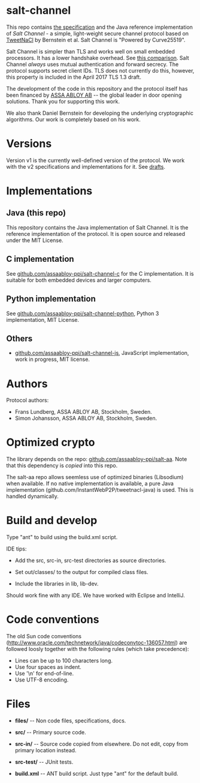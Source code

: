 salt-channel
============

This repo contains [the specification](files/spec/spec-salt-channel-v1.md) and the 
Java reference implementation of 
*Salt Channel* - a simple, light-weight secure channel protocol based on 
[TweetNaCl](http://tweetnacl.cr.yp.to/) by Bernstein et al.
Salt Channel is "Powered by Curve25519".

Salt Channel is simpler than TLS and works well on small embedded processors.
It has a lower handshake overhead. See [this comparison](files/salt-channel-vs-tls-2017-05.md).
Salt Channel *always* uses mutual authentication and forward secrecy.
The protocol supports secret client IDs. TLS does not currently do this,
however, this property is included in the April 2017 TLS 1.3 draft.

The development of the code in this repository and the protocol 
itself has been financed by [ASSA ABLOY AB](http://www.assaabloy.com/) 
-- the global leader in door opening solutions. Thank you for 
supporting this work.

We also thank Daniel Bernstein for developing the underlying cryptographic
algorithms. Our work is completely based on his work.


Versions
========

Version v1 is the currently well-defined version of the protocol. 
We work with the v2 specifications and implementations for it. 
See [drafts](files/spec/).


Implementations
===============

Java (this repo)
----------------

This repository contains the Java implementation of Salt Channel. It is the reference 
implementation of the protocol. It is open source and released under the MIT License.


C implementation
----------------

See [github.com/assaabloy-ppi/salt-channel-c](https://github.com/assaabloy-ppi/salt-channel-c) for the C implementation. It is suitable for both
embedded devices and larger computers.


Python implementation
---------------------

See [github.com/assaabloy-ppi/salt-channel-python](https://github.com/assaabloy-ppi/salt-channel-python), 
Python 3 implementation, MIT License.


Others
------

* [github.com/assaabloy-ppi/salt-channel-js](https://github.com/assaabloy-ppi/salt-channel-js), 
  JavaScript implementation, work in progress, MIT license.



Authors
=======

Protocol authors:

* Frans Lundberg, ASSA ABLOY AB, Stockholm, Sweden.
* Simon Johansson, ASSA ABLOY AB, Stockholm, Sweden.


Optimized crypto
================

The library depends on the repo:
[github.com/assaabloy-ppi/salt-aa](https://github.com/assaabloy-ppi/salt-aa).
Note that this dependency is *copied* into this repo.

The salt-aa repo allows seemless use of optimized binaries (Libsodium) 
when available. If no native implementation is available, a pure Java 
implementation (github.com/InstantWebP2P/tweetnacl-java) is used. 
This is handled dynamically.


Build and develop
=================

Type "ant" to build using the build.xml script.

IDE tips: 

* Add the src, src-in, src-test directories as source 
directories.

* Set out/classes/ to the output for compiled class files.

* Include the libraries in lib, lib-dev.

Should work fine with any IDE. We have worked with Eclipse and IntelliJ.



Code conventions
================

The old Sun code conventions 
(http://www.oracle.com/technetwork/java/codeconvtoc-136057.html)
are followed loosly together with the following rules (which take precedence):

* Lines can be up to 100 characters long.
* Use four spaces as indent.
* Use '\n' for end-of-line.
* Use UTF-8 encoding.


Files
=====

* **files/** -- Non code files, specifications, docs.

* **src/** -- Primary source code.

* **src-in/** -- Source code copied from elsewhere. Do not edit, copy 
  from primary location instead.

* **src-test/** -- JUnit tests.

* **build.xml** -- ANT build script. Just type "ant" for the default build.

